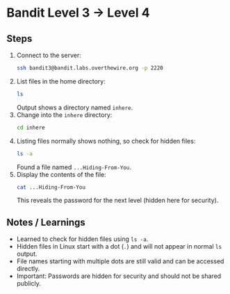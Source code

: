 # Bandit Level 3 → Level 4

## Steps
1. Connect to the server:
   ```bash
   ssh bandit3@bandit.labs.overthewire.org -p 2220
   ```
2. List files in the home directory:
   ```bash
   ls
   ```
   Output shows a directory named `inhere`.
3. Change into the `inhere` directory:
   ```bash
   cd inhere
   ```
4. Listing files normally shows nothing, so check for hidden files:
   ```bash
   ls -a
   ```
   Found a file named `...Hiding-From-You`.
5. Display the contents of the file:
   ```bash
   cat ...Hiding-From-You
   ```
   This reveals the password for the next level (hidden here for security).

## Notes / Learnings
- Learned to check for hidden files using `ls -a`.
- Hidden files in Linux start with a dot (`.`) and will not appear in normal `ls` output.
- File names starting with multiple dots are still valid and can be accessed directly.
- Important: Passwords are hidden for security and should not be shared publicly.
